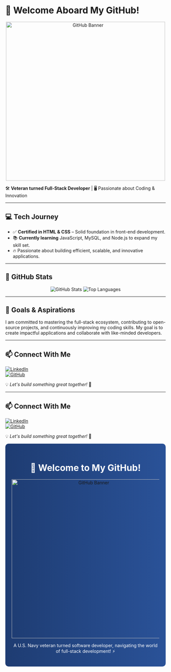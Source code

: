 # 🚀 Welcome Aboard My GitHub!

<div align="center">
    <img src="https://cdn.pixabay.com/photo/2017/08/05/11/24/logo-2582757_1280.png" alt="GitHub Banner" width="500">
</div>

🛠️ **Veteran turned Full-Stack Developer** | 🖥️ Passionate about Coding & Innovation  

---

## 💻 **Tech Journey**
- ✅ **Certified in HTML & CSS** – Solid foundation in front-end development.
- 📚 **Currently learning** JavaScript, MySQL, and Node.js to expand my skill set.
- 🔥 Passionate about building efficient, scalable, and innovative applications.

---

## 🚀 **GitHub Stats**
<div align="center">
    <img src="https://github-readme-stats.vercel.app/api?username=aduran001&show_icons=true&theme=radical" alt="GitHub Stats">
    <img src="https://github-readme-stats.vercel.app/api/top-langs/?username=aduran001&layout=compact&theme=radical" alt="Top Languages">
</div>

---

## 🎯 **Goals & Aspirations**
I am committed to mastering the full-stack ecosystem, contributing to open-source projects, and continuously improving my coding skills. My goal is to create impactful applications and collaborate with like-minded developers.

---

## 📫 **Connect With Me**
[![LinkedIn](https://img.shields.io/badge/LinkedIn-Connect-blue?style=flat&logo=linkedin)](https://www.linkedin.com/in/albert-duran-78bb622a8/)  
[![GitHub](https://img.shields.io/badge/GitHub-Follow-black?style=flat&logo=github)](https://github.com/aduran001)  

💡 *Let's build something great together!* 🚀

---

## 📫 **Connect With Me**
[![LinkedIn](https://img.shields.io/badge/LinkedIn-Connect-blue?style=flat&logo=linkedin)](https://www.linkedin.com/in/albert-duran-78bb622a8/)  
[![GitHub](https://img.shields.io/badge/GitHub-Follow-black?style=flat&logo=github)](https://github.com/aduran001)  

💡 *Let's build something great together!* 🚀

<div style="background: linear-gradient(to right, #1e3c72, #2a5298); padding: 20px; border-radius: 10px; text-align: center;">
    <h1 style="color: white;">🚀 Welcome to My GitHub!</h1>
    <img src="https://cdn.pixabay.com/photo/2017/08/05/11/24/logo-2582757_1280.png" alt="GitHub Banner" width="500">
    <p style="color: white;">A U.S. Navy veteran turned software developer, navigating the world of full-stack development! ⚡</p>
</div>
<!--
**aduran001/aduran001** is a ✨ _special_ ✨ repository because its `README.md` (this file) appears on your GitHub profile.

Here are some ideas to get you started:

- 🔭 I’m currently working on ...
- 🌱 I’m currently learning ...
- 👯 I’m looking to collaborate on ...
- 🤔 I’m looking for help with ...
- 💬 Ask me about ...
- 📫 How to reach me: ...
- 😄 Pronouns: ...
- ⚡ Fun fact: ...
-->
